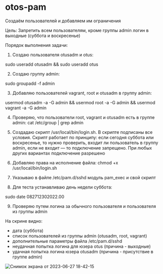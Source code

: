 # otos-pam

Создаём пользователей и добавляем им ограничения

Цель:
Запретить всем пользователям, кроме группы admin логин в выходные (суббота и воскресенье)

Порядок выполнения задачи:
1. Создаю пользователя otusadm и otus:

sudo useradd otusadm && sudo useradd otus

2. Создаю группу admin:

sudo groupadd -f admin

3. Добавляю пользователей vagrant, root и otusadm в группу admin:

usermod otusadm -a -G admin && usermod root -a -G admin && usermod vagrant -a -G admin

4. Проверяю, что пользователи root, vagrant и otusadm есть в группе admin:
cat /etc/group | grep admin

5. Создадаю скрипт /usr/local/bin/login.sh. В скрипте подписаны все условия. Скрипт работает по принципу: если сегодня суббота или воскресенье, то нужно проверить, входит ли пользователь в группу admin, если не входит — то подключение запрещено. При любых других вариантах подключение разрешено

6. Добавляю права на исполнение файла: chmod +x /usr/local/bin/login.sh

7. Указываю в файле /etc/pam.d/sshd модуль pam_exec и свой скрипт

8. Для теста устанавливаю день недели суббота:

sudo date 082712302022.00

9. Проверяю путем логина за обычного пользователя и пользователя из группы admin

На скрине видно:
- дата (суббота)
- список пользователей из группы admin (otusadm, root, vagrant)
- дополнительные параметры файла /etc/pam.d/sshd
- неудачная попытка логина для юзера otus (причина - выходные)
- удачная попытка логина юзера otusadm (причина - присутствие в группе admin)

  
![Снимок экрана от 2023-06-27 18-42-15](https://github.com/aastlt/otos-pam/assets/103682236/d4793f6b-14ce-4812-8706-b261b0ea6edd)
